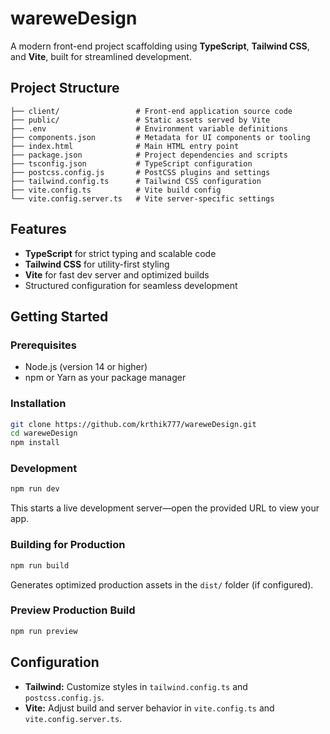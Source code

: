 # wareweDesign

A modern front-end project scaffolding using **TypeScript**, **Tailwind CSS**, and **Vite**, built for streamlined development.

##  Project Structure

```
├── client/                 # Front-end application source code
├── public/                 # Static assets served by Vite
├── .env                    # Environment variable definitions
├── components.json         # Metadata for UI components or tooling
├── index.html              # Main HTML entry point
├── package.json            # Project dependencies and scripts
├── tsconfig.json           # TypeScript configuration
├── postcss.config.js       # PostCSS plugins and settings
├── tailwind.config.ts      # Tailwind CSS configuration
├── vite.config.ts          # Vite build config
└── vite.config.server.ts   # Vite server-specific settings
```

##  Features

- **TypeScript** for strict typing and scalable code
- **Tailwind CSS** for utility-first styling
- **Vite** for fast dev server and optimized builds
- Structured configuration for seamless development

##  Getting Started

### Prerequisites

- Node.js (version 14 or higher)
- npm or Yarn as your package manager

### Installation

```bash
git clone https://github.com/krthik777/wareweDesign.git
cd wareweDesign
npm install
```

### Development

```bash
npm run dev
```

This starts a live development server—open the provided URL to view your app.

### Building for Production

```bash
npm run build
```

Generates optimized production assets in the `dist/` folder (if configured).

### Preview Production Build

```bash
npm run preview
```


##  Configuration

- **Tailwind:** Customize styles in `tailwind.config.ts` and `postcss.config.js`.
- **Vite:** Adjust build and server behavior in `vite.config.ts` and `vite.config.server.ts`.

